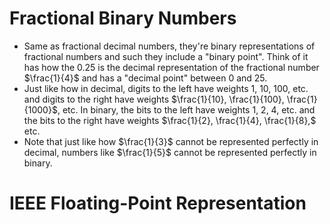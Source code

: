 # Fractional Binary Numbers
- Same as fractional decimal numbers, they're binary representations of fractional numbers and such they include a "binary point". Think of it has how the 0.25 is the decimal representation of the fractional number $\frac{1}{4}$ and has a "decimal point" between 0 and 25.
- Just like how in decimal, digits to the left have weights 1, 10, 100, etc. and digits to the right have weights $\frac{1}{10}, \frac{1}{100}, \frac{1}{1000}$, etc. In binary, the bits to the left have weights 1, 2, 4, etc. and the bits to the right have weights $\frac{1}{2}, \frac{1}{4}, \frac{1}{8},$ etc.
- Note that just like how $\frac{1}{3}$ cannot be represented perfectly in decimal, numbers like $\frac{1}{5}$ cannot be represented perfectly in binary.
# IEEE Floating-Point Representation
